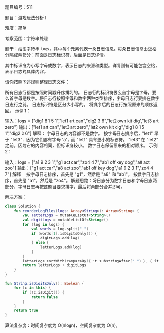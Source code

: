 题目编号：511

题目：游戏玩法分析 I

难度：简单

考察范围：字符串处理

题干：给定字符串 `logs`，其中每个元素代表一条日志信息。每条日志信息由空格分隔成两部分：前面是日志标识符，后面是日志详情。

其中标识符为小写字母或数字，表示日志的来源和类型。详情则有可能包含空格，表示日志的具体内容。

请你按照下述规则整理日志文件：

所有日志行都是按照时间戳升序排列的。
日志行的标识符要么首字母是字母，要么首字母是数字。将日志行按照字母和数字两种类型排序，字母日志行要排在数字日志行之前。
日志标识符是区分大小写的。
将排序后的日志行按照原来的顺序返回。
示例 1：

输入：logs = ["dig1 8 1 5 1","let1 art can","dig2 3 6","let2 own kit dig","let3 art zero"]
输出：["let1 art can","let3 art zero","let2 own kit dig","dig1 8 1 5 1","dig2 3 6"]
解释：
字母日志的内容都不是数字。
按字母日志排序后，"let1" 早于 "let3"，因为它们都有字母 'a'，而 "let1" 具有更小的标识符。
"let3" 在 "let2" 之前，因为它的内容相同，但标识符较小。
数字日志保留原来的相对顺序。
示例 2：

输入：logs = ["a1 9 2 3 1","g1 act car","zo4 4 7","ab1 off key dog","a8 act zoo"]
输出：["g1 act car","a8 act zoo","ab1 off key dog","a1 9 2 3 1","zo4 4 7"]
解释：
按字母日志排序，首先是 "g1"，然后是 "a8" 和 "ab1"。
按数字日志排序，首先是 "a1"，然后是 "zo4"。
解题思路：将日志分为数字日志和字母日志两部分，字母日志再按照题目要求排序，最后将两部分合并即可。

解决方案：

```kotlin
class Solution {
    fun reorderLogFiles(logs: Array<String>): Array<String> {
        val letterLogs = mutableListOf<String>()
        val digitLogs = mutableListOf<String>()
        for (log in logs) {
            val words = log.split(" ")
            if (words[1].isDigitsOnly()) {
                digitLogs.add(log)
            } else {
                letterLogs.add(log)
            }
        }
        letterLogs.sortWith(compareBy({ it.substringAfter(" ") }, { it.substringBefore(" ") }))
        return letterLogs + digitLogs
    }
}

fun String.isDigitsOnly(): Boolean {
    for (c in this) {
        if (!c.isDigit()) {
            return false
        }
    }
    return true
}
```

算法复杂度：时间复杂度为 O(nlogn)，空间复杂度为 O(n)。